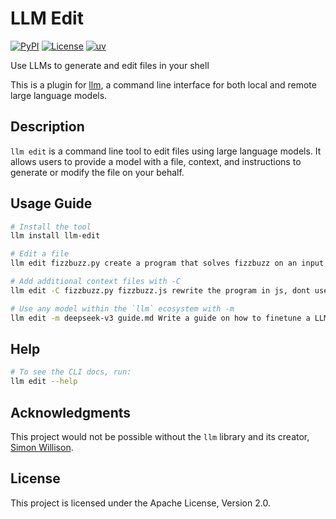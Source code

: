 # LLM Edit

[![PyPI](https://img.shields.io/pypi/v/llm-edit.svg)](https://pypi.org/project/llm-edit/)
[![License](https://img.shields.io/badge/license-Apache%202.0-blue.svg)](https://github.com/ajac-zero/llm-edit/blob/main/LICENSE)
[![uv](https://img.shields.io/endpoint?url=https://raw.githubusercontent.com/astral-sh/uv/main/assets/badge/v0.json)](https://github.com/astral-sh/uv)

Use LLMs to generate and edit files in your shell

This is a plugin for [llm](https://github.com/simonw/llm),
a command line interface for both local and remote large language models.

## Description

`llm edit` is a command line tool to edit files using large language models.
It allows users to provide a model with a file, context, and instructions to
generate or modify the file on your behalf.

## Usage Guide

```bash
# Install the tool
llm install llm-edit

# Edit a file
llm edit fizzbuzz.py create a program that solves fizzbuzz on an input number

# Add additional context files with -C
llm edit -C fizzbuzz.py fizzbuzz.js rewrite the program in js, dont use prompt

# Use any model within the `llm` ecosystem with -m
llm edit -m deepseek-v3 guide.md Write a guide on how to finetune a LLM
```

## Help

```bash
# To see the CLI docs, run:
llm edit --help
```

## Acknowledgments

This project would not be possible without the `llm` library and its creator, [Simon Willison](https://simonwillison.net/).

## License

This project is licensed under the Apache License, Version 2.0.
